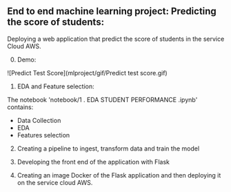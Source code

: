 ## End to end machine learning project: Predicting the score of students: 

Deploying a web application that predict the score of students in the service Cloud AWS.

0. Demo:


![Predict Test Score](mlproject/gif/Predict test score.gif)


1. EDA and Feature selection: 

 The notebook 'notebook/1 . EDA STUDENT PERFORMANCE .ipynb' contains:

 - Data Collection 
 - EDA 
 - Features selection 

 2. Creating a pipeline to ingest, transform data and train the model

 3. Developing the front end of the application with Flask

 4. Creating an image Docker of the Flask application and then deploying it on the service cloud AWS.
